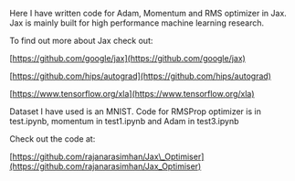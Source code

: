 Here I have written code for Adam, Momentum and RMS optimizer in Jax. Jax is mainly built for high performance machine learning research.

To find out more about Jax check out:

[https://github.com/google/jax](https://github.com/google/jax)

[https://github.com/hips/autograd](https://github.com/hips/autograd)

[https://www.tensorflow.org/xla](https://www.tensorflow.org/xla)

Dataset I have used is an MNIST. Code for RMSProp optimizer is in test.ipynb, momentum in test1.ipynb and Adam in test3.ipynb

Check out the code at:

[https://github.com/rajanarasimhan/Jax\_Optimiser](https://github.com/rajanarasimhan/Jax_Optimiser)

